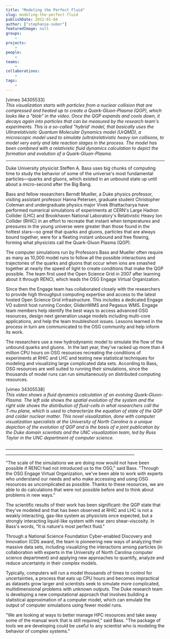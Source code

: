 ```yaml
---
title: "Modeling the Perfect Fluid"
slug: modeling-the-perfect-fluid
publishDate: 2012-01-04
author: ["stephanie-suber"]
featuredImage: null
groups:
    - 
projects:
    - 
people:
    - 
teams: 
    - 
collaborations:
    - 
tags:
    - 
---
```

<p>[vimeo 34305533]<br />
 <em>This visualization starts with particles from a nuclear collision that are compressed and heated up to create a Quark-Gluon-Plasma (QGP), which looks like a "blob" in the video. Once the QGP expands and cools down, it decays again into particles that can be measured by the research team's experiments. This is a so-called "hybrid' model, that basically uses the Ultrarelativistic Quantum Molecular Dynamics model (UrQMD), a microscopic model used to simulate (ultra)relativistic heavy ion collisons, to model very early and late reaction stages in the process. The model has been combined with a relativistic fluid dynamics calculation to depict the formation and evolution of a Quark-Gluon-Plasma. </em></p>

<hr />

<p>Duke University physicist Steffen A. Bass uses big chunks of computing time to study the behavior of some of the universe's most fundamental particles—quarks and gluons, which existed in an unbound state up until about a micro-second after the Big Bang.</p>

<p>Bass and fellow researchers Berndt Mueller, a Duke physics professor, visiting assistant professor Hanna Petersen, graduate student Christopher Coleman and undergraduate physics major Vivek Bhattacharya have performed numerical simulations of experiments at CERN's Large Hadron Collider (LHC) and Brookhaven National Laboratory's Relativistic Heavy Ion Collider (RHIC) in an effort to recreate that instant when temperatures and pressures in the young universe were greater than those found in the hottest stars—so great that quarks and gluons, particles that are always bound together, were for a fleeting instant unbound and free flowing, forming what physicists call the Quark-Gluon Plasma (QGP).</p>

<p>The computer simulations run by Professors Bass and Mueller often require as many as 10,000 model runs to follow all the possible interactions and trajectories of the quarks and gluons that occur when ions are smashed together at nearly the speed of light to create conditions that make the QGP possible. The team first used the Open Science Grid in 2007 after learning about it through RENCI, which leads the OSG Engage Virtual Organization.</p>

<p>Since then the Engage team has collaborated closely with the researchers to provide high throughput computing expertise and access to the latest hosted Open Science Grid infrastructure. This includes a dedicated Engage VO submit host running Condor, GlideinWMS and Pegasus WMS. Engage team members help identify the best ways to access advanced OSG resources, design next generation usage models including multi-core applications, and help the team troubleshoot issues. Lessons learned in the process in turn are communicated to the OSG community and help inform its work.</p>

<p>The researchers use a new hydrodynamic model to simulate the flow of the unbound quarks and gluons.  In the last year, they've racked up more than 4 million CPU hours on OSG resources recreating the conditions of experiments at RHIC and LHC and testing new statistical techniques for modeling and visualizing large complicated data sets. According to Bass, OSG resources are well suited to running their simulations, since the thousands of model runs can run simultaneously on distributed computing resources.</p>

<p>[vimeo 34305538]<br />
 <em>This video shows a fluid dynamics calculation of an evolving Quark-Gluon-Plasma. The left side shows the spatial evolution of the system and the right side shows the distribution of fluid-cells in what researchers call the T-mu plane, which is used to characterize the equation of state of the QGP and colder nuclear matter. This novel visualization, done with computer visualization specialists at the University of North Carolina is a unique depiction of the evolution of QGP and is the basis of a joint publication by the Duke domain scientists and the UNC visualization team, led by Russ Taylor in the UNC department of computer science.</em></p>

<p><em>______________________________________________________________________________________________________________________________________________</em></p>

<p>"The scale of the simulations we are doing now would not have been possible if RENCI had not introduced us to the OSG," said Bass. "Through the OSG Engage Virtual Organization, we've been able to work with experts who understand our needs and who make accessing and using OSG resources as uncomplicated as possible. Thanks to these resources, we are able to do calculations that were not possible before and to think about problems in new ways."</p>

<p>The scientific results of their work has been significant: the QGP state that they've modeled and that has been observed at RHIC and LHC is not a weakly interacting, gas-like system as physicists once expected, but a strongly interacting liquid-like system with near zero shear-viscosity. In Bass's words, "It is nature's most perfect fluid."</p>

<p>Through a National Science Foundation Cyber-enabled Discovery and Innovation (CDI) award, the team is pioneering new ways of analyzing their massive data sets, including visualizing the interactions among particles (in collaboration with experts in the University of North Carolina computer science department) and applying new approaches to quantify, analyze and reduce uncertainty in their complex models.</p>

<p>Typically, computers will run a model thousands of times to control for uncertainties, a process that eats up CPU hours and becomes impractical as datasets grow larger and scientists seek to simulate more complicated, multidimensional problems with unknown outputs. The Duke research team is developing a new computational approach that involves building a statistical approximation of a computer model, which can emulate the output of computer simulations using fewer model runs.</p>

<p>"We are looking at ways to better manage HPC resources and take away some of the manual work that is still required," said Bass. "The package of tools we are developing could be useful to any scientist who is modeling the behavior of complex systems."</p>
